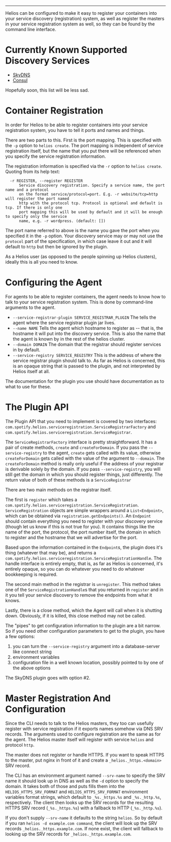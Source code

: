 ***

Helios can be configured to make it easy to register your containers into your
service discovery (registration) system, as well as register the masters in your service
registration system as well, so they can be found by the command line interface.

# Currently Known Supported Discovery Services
* [SkyDNS](https://github.com/spotify/helios-skydns)
* [Consul](https://github.com/SVT/helios-consul)

Hopefully soon, this list will be less sad.

# Container Registration
In order for Helios to be able to register containers into your service registration system,
you have to tell it ports and names and things.

There are two parts to this.  First is the port mapping.  This is specified with the `-p` option
to `helios create`.  The port mapping is independent of
service registration itself, but the name that you put there will be referenced when you specify
the service registration information.

The registration information is specified via the `-r` option to `helios create`.  Quoting from its
help text:
```
  -r REGISTER, --register REGISTER
      Service discovery registration. Specify a service name, the port name and a protocol
      on the format service/protocol=port. E.g. -r website/tcp=http will register the port named
      http with the protocol tcp. Protocol is optional and default is tcp. If there is only one
      port mapping this will be used by default and it will be enough to specify only the service
      name, e.g. -r wordpress. (default: [])
```

The port name referred to above is the name you gave the port when you specified it in the `-p`
option.  Your discovery service may or may not use the `protocol` part of the specification, in
which case leave it out and it will default to `http` but then be ignored by the plugin.

As a Helios user (as opposed to the people spinning up Helios clusters), ideally this is all you
need to know.

# Configuring the Agent
For agents to be able to register containers, the agent needs to know how to talk to your
service registration system.  This is done by command-line arguments to the agent.

* `--service-registrar-plugin SERVICE_REGISTRAR_PLUGIN` The tells the agent where the service
    registrar plugin jar lives.
* `--name NAME` Tells the agent which hostname to register as -- that is, the hostname it will put
    into the discovery service.  This is also the name that the agent
    is known by in the rest of the helios cluster.
* `--domain DOMAIN` The domain that the registrar should register services in by default.
* `--service-registry SERVICE_REGISTRY`  This is the address of where the service registrar plugin
    should talk to.  As far as Helios is concerned, this is an opaque string that is passed to the
    plugin, and not interpreted by Helios itself at all.

The documentation for the plugin you use should have documentation as to what to use for these.

# The Plugin API

The Plugin API that you need to implement is covered by two interfaces:
`com.spotify.helios.serviceregistration.ServiceRegistrarFactory`
and `com.spotify.helios.serviceregistration.ServiceRegistrar`.

The `ServiceRegistrarFactory` interface is pretty straightforward.  It has a pair of create methods,
`create` and `createForDomain`.  If you pass the `--service-registry` to the agent, `create` gets
called with its value, otherwise `createForDomain` gets called with the value of the argument to
`--domain`.  The `createForDomain` method is really only useful
if the address of your registrar is derivable solely by the domain.  If you pass
`--service-registry`, you will still get the domain in which you should register things,
just differently.  The return value of both of these methods is a `ServiceRegistrar`

There are two main methods on the registrar itself.

The first is `register` which takes a
`com.spotify.helios.serviceregistration.ServiceRegistration`.  `ServiceRegistration` objects are
simple wrappers around a `List<Endpoint>`, which can be obtained via `registration.getEndpoints()`.
An `Endpoint` should contain everything you need to register with your discovery service (though let
us know if this is not true for you).  It contains things like the name of the port, the protocol,
the port number itself, the domain in which to register and the hostname that we will advertise for
the port.

Based upon the information contained in the `Endpoint`s, the plugin does it's thing (whatever that
may be), and returns a `com.spotify.helios.serviceregistration.ServiceRegistrationHandle`.  The
handle interface is entirely empty, that is, as far as Helios is concerned, it's entirely opaque, so
you can do whatever you need to do whatever bookkeeping is required.

The second main method in the registrar is `unregister`.  This method takes one of the
`ServiceRegistrationHandle`s that you returned in `register` and in it you tell your service
discovery to remove the endpoints from what it knows.

Lastly, there is a close method, which the Agent will call when it is shutting down.  Obviously, if
it is killed, this close method may not be called.

The "pipes" to get configuration information to the plugin are a bit narrow.  So if you need
other configuration parameters to get to the plugin, you have a few options:

1. you can turn the `--service-registry` argument into a database-server like connect string
2. environment variables
3. configuration file in a well known location, possibly pointed to by one of the above options

The SkyDNS plugin goes with option #2.

# Master Registration And Configuration

Since the CLI needs to talk to the Helios masters, they too can usefully register with service
registration if it exports names somehow via DNS SRV records.  The arguments used to configure
registration are the same as for the agent. The Helios master itself will register with service
`helios` and protocol `http`.

The master does not register or handle HTTPS. If you want to speak HTTPS to the master, put nginx
in front of it and create a `_helios._https.<domain>` SRV record.

The CLI has an environment argument named `--srv-name` to specify the SRV name it should
look up in DNS as well as the `-d` option to specify the domain.  It takes both of those
and puts fills them into the `HELIOS_HTTPS_SRV_FORMAT` and `HELIOS_HTTPS_SRV_FORMAT` environment
variables format strings, which default to
`_%s._https.%s` and `_%s._http.%s`, respectively. The client then looks up the SRV records for the
resulting HTTPS SRV record (`_%s._https.%s`) with a fallback to HTTP (`_%s._http.%s`).

If you don't supply `--srv-name` it defaults to the string `helios`.
So by default if you ran `helios -d example.com command`,
the client will look up the SRV records `_helios._https.example.com`. If none exist, the
client will fallback to looking up the SRV records for `_helios._https.example.com`.
